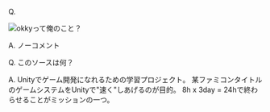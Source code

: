 Q.

![okkyって俺のこと？](http://serif.hatelabo.jp/images/cache/76bebfec9b4013adc5c32ffc238aecc7be27d508/9291203287b54476c09328db3d431a71593a4c3d.gif)

A. ノーコメント

Q. このソースは何？

A. Unityでゲーム開発になれるための学習プロジェクト。
某ファミコンタイトルのゲームシステムをUnityで"速く"しあげるのが目的。
8h x 3day = 24hで終わらせることがミッションの一つ。